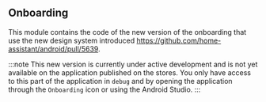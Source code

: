 ## Onboarding

This module contains the code of the new version of the onboarding that use the new design system introduced https://github.com/home-assistant/android/pull/5639.

:::note
This new version is currently under active development and is not yet available on the application published on the stores. You only have access to this 
part of the application in `debug` and by opening the application through the `Onboarding` icon or using the Android Studio. 
:::
